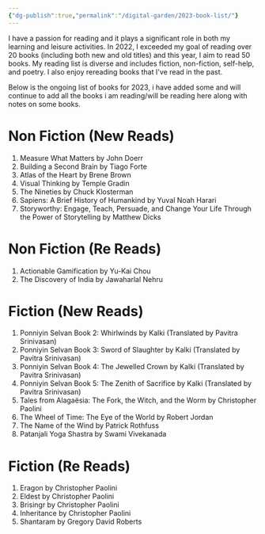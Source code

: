 ```yaml
---
{"dg-publish":true,"permalink":"/digital-garden/2023-book-list/"}
---
```



I have a passion for reading and it plays a significant role in both my learning and leisure activities. In 2022, I exceeded my goal of reading over 20 books (including both new and old titles) and this year, I aim to read 50 books. My reading list is diverse and includes fiction, non-fiction, self-help, and poetry. I also enjoy rereading books that I've read in the past. 

Below is the ongoing list of books for 2023, i have added some and will continue to add all the books i am reading/will be reading here along with notes on some books. 


# Non Fiction (New Reads)

1. Measure What Matters by John Doerr
2. Building a Second Brain by Tiago Forte
3. Atlas of the Heart by Brene Brown
4. Visual Thinking by Temple Gradin
5. The Nineties by Chuck Klosterman
6. Sapiens: A Brief History of Humankind by Yuval Noah Harari
7. Storyworthy: Engage, Teach, Persuade, and Change Your Life Through the Power of Storytelling by Matthew Dicks 


# Non Fiction (Re Reads)
1. Actionable Gamification by Yu-Kai Chou 
2. The Discovery of India by Jawaharlal Nehru


# Fiction (New Reads)
1. Ponniyin Selvan Book 2: Whirlwinds by Kalki (Translated by Pavitra Srinivasan)
2. Ponniyin Selvan Book 3: Sword of Slaughter by Kalki (Translated by Pavitra Srinivasan)
3. Ponniyin Selvan Book 4: The Jewelled Crown by Kalki (Translated by Pavitra Srinivasan)
4. Ponniyin Selvan Book 5: The Zenith of Sacrifice by Kalki (Translated by Pavitra Srinivasan)
5. Tales from Alagaësia: The Fork, the Witch, and the Worm by Christopher Paolini
6. The Wheel of Time: The Eye of the World by Robert Jordan
7. The Name of the Wind by Patrick Rothfuss
8. Patanjali Yoga Shastra by Swami Vivekanada 

# Fiction (Re Reads)
1. Eragon by Christopher Paolini
2. Eldest by Christopher Paolini
3. Brisingr by Christopher Paolini
4. Inheritance by Christopher Paolini
5. Shantaram by Gregory David Roberts